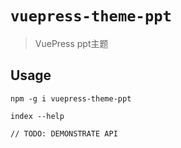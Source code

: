 # `vuepress-theme-ppt`

> VuePress ppt主题

## Usage

```
npm -g i vuepress-theme-ppt

index --help

// TODO: DEMONSTRATE API
```
